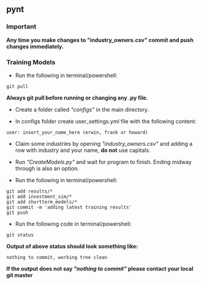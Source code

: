 ## pynt

### Important

**Any time you make changes to "industry_owners.csv" commit and push changes immediately.**


### Training Models

- Run the following in terminal/powershell:

```
git pull
```
**Always git pull before running or changing any .py file.**

- Create a folder called _"configs"_ in the main directory.

- In configs folder create user_settings.yml file with the following content:

```
user: insert_your_name_here (erwin, frank or howard) 
```

- Claim some industries by opening _"industry_owners.csv"_ and adding a row with industry and your name, **do not** use capitals.

- Run _"CreateModels.py"_ and wait for program to finish. Ending midway through is also an option.

- Run the following in terminal/powershell:

```
git add results/*
git add investment_sim/* 
git add shortterm_models/*
git commit -m 'adding latest training results'
git push
```

- Run the following code in terminal/powershell:

```
git status
```

**Output of above status should look something like:**
```
nothing to commit, working tree clean
```

**If the output does not say _"nothing to commit"_ please contact your local git master**
